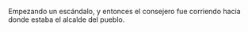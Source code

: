 Empezando un escándalo, y entonces el consejero fue corriendo hacia donde estaba el alcalde del pueblo.